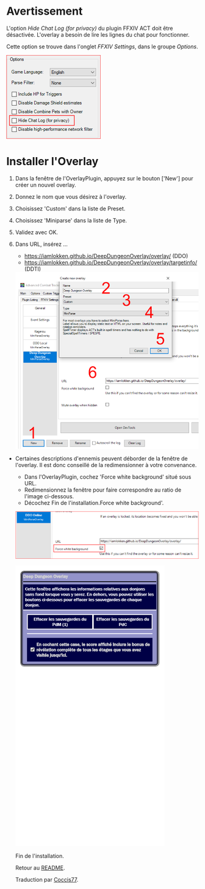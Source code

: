 # Avertissement

L'option _Hide Chat Log (for privacy)_ du plugin FFXIV ACT doit être désactivée. L'overlay a besoin de lire les lignes du chat pour fonctionner.

Cette option se trouve dans l'onglet *FFXIV Settings*, dans le groupe *Options*.

<img src="Install02.png">

# Installer l'Overlay

1. Dans la fenêtre de l'OverlayPlugin, appuyez sur le bouton ['New'] pour créer un nouvel overlay.
2. Donnez le nom que vous désirez à l'overlay.
3. Choisissez 'Custom' dans la liste de Preset.
4. Choisissez 'Miniparse' dans la liste de Type.
5. Validez avec OK.
6. Dans URL, insérez ... 
	* https://iamlokken.github.io/DeepDungeonOverlay/overlay/ (DDO)
	* https://iamlokken.github.io/DeepDungeonOverlay/overlay/targetinfo/ (DDTI)

	<img src="Install01.png">
	
- Certaines descriptions d'ennemis peuvent déborder de la fenêtre de l'overlay. Il est donc conseillé de la redimensionner à votre convenance.
	- Dans l'OverlayPlugin, cochez 'Force white background' situé sous URL.
	- Redimensionnez la fenêtre pour faire correspondre au ratio de l'image ci-dessous.
	- Décochez Fin de l'installation.Force white background'.

	
	![Setup2](Resize02.png?raw=true)
	
	![Setup](Resize01_FR.png?raw=true) 
	
	Fin de l'installation.
	
	Retour au [README](../../../README.md).
  
  
  Traduction par [Coccis77](https://twitter.com/Coccis77).
